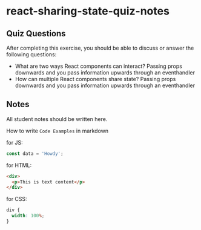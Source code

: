 # react-sharing-state-quiz-notes

## Quiz Questions

After completing this exercise, you should be able to discuss or answer the following questions:

- What are two ways React components can interact?
  Passing props downwards and you pass information upwards through an eventhandler
- How can multiple React components share state?
  Passing props downwards and you pass information upwards through an eventhandler

## Notes

All student notes should be written here.

How to write `Code Examples` in markdown

for JS:

```js
const data = 'Howdy';
```

for HTML:

```html
<div>
  <p>This is text content</p>
</div>
```

for CSS:

```css
div {
  width: 100%;
}
```
